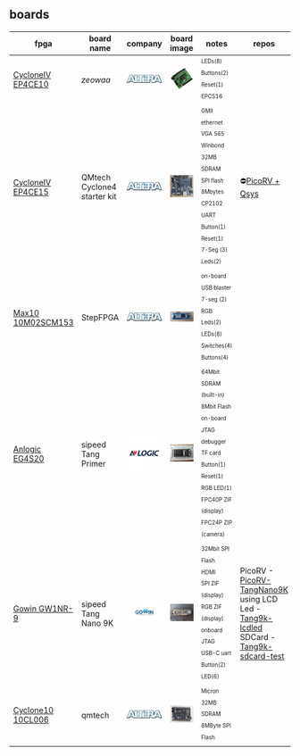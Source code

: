 [//]: <> (reference https://www.markdownguide.org/basic-syntax/)

## boards

| fpga              | board name | company | board image | notes | repos |
|-------------------|------------|:--------:|:------------:|-----|-------|
| [CycloneIV EP4CE10](https://www.aliexpress.com/item/32812945851.html?spm=a2g0o.order_list.0.0.21ef1802oBoC0a) | _zeowaa_ | ![](./images/altera.jpg)   | ![](./images/ep4ce10_zeowaa.JPG) | <sub><sup>LEDs(8)<br>Buttons(2)<br>Reset(1)<br>EPCS16</sup></sub> |
| [CycloneIV EP4CE15](https://github.com/bbttko/CYCLONE_IV_STARTER_KIT) | QMtech Cyclone4 starter kit | ![](./images/altera.jpg)   | ![](./images/Cyc4StarterKit.jpg "ep4ce15 qmtech cyclone4 starter kit") | <sub><sup>GMII ethernet<br>VGA 565<br>Winbond 32MB SDRAM<br>SPI flash 8Mbytes<br>CP2102 UART<br>Button(1)<br>Reset(1)<br>7-Seg (3)<br>Leds(2)</sup></sub> | ⛔[PicoRV + Qsys](https://github.com/bbttko/PicoRV-Cyclone4-Qsys)
| [Max10 10M02SCM153](https://github.com/bbttko/STEP-MAX10)| StepFPGA | ![](./images/altera.jpg) | ![](./images/StepFPGA_Max10.jpg "max10 StepFPGA") | <sub><sup>on-board USB blaster<br>7-seg (2)<br>RGB Leds(2)<br>LEDs(8)<br>Switches(4)<br>Buttons(4)</sup></sub> |
| [Anlogic EG4S20](https://github.com/bbttko/Tang_FPGA_Examples)| sipeed Tang Primer | ![](./images/anlogic2.jpg) | ![](./images/TangPrimer_Anlogic.jpg "Anlogic TangPrimer") | <sub><sup>64Mbit SDRAM (built-in)<br>8Mbit Flash<br>on-board JTAG debugger<br>TF card<br>Button(1)<br>Reset(1)<br>RGB LED(1)<br>FPC40P ZIF (display)<br>FPC24P ZIP (camera)</sup></sub> |
| [Gowin GW1NR-9](https://github.com/sipeed/TangNano-9K-example) | sipeed Tang Nano 9K | ![](./images/gowin.jpg) | ![](./images/TangNano9K.jpg "Gowin TangNano9K") | <sub><sup>32Mbit SPI Flash<br>HDMI<br>SPI ZIF (display)<br>RGB ZIF (display)<br>onboard JTAG<br>USB-C uart<br>Button(2)<br>LED(6)</sup></sub> | PicoRV - [PicoRV-TangNano9K](https://github.com/bbttko/PicoRV-TangNano9K)<br>using LCD Led - [Tang9k-lcdled](https://github.com/bbttko/Tang9k-lcdled)<br>SDCard - [Tang9k-sdcard-test](https://github.com/bbttko/Tang9k-sdcard-test) |
| [Cyclone10 10CL006](https://github.com/bbttko/QM_Cyclone10_10CL006) | qmtech | ![](./images/altera.jpg) | ![](./images/Cyclone10_qmtech.jpg "cyclone10 qmtech") | <sub><sup>Micron 32MB SDRAM<br>8MByte SPI Flash</sup></sub> |


